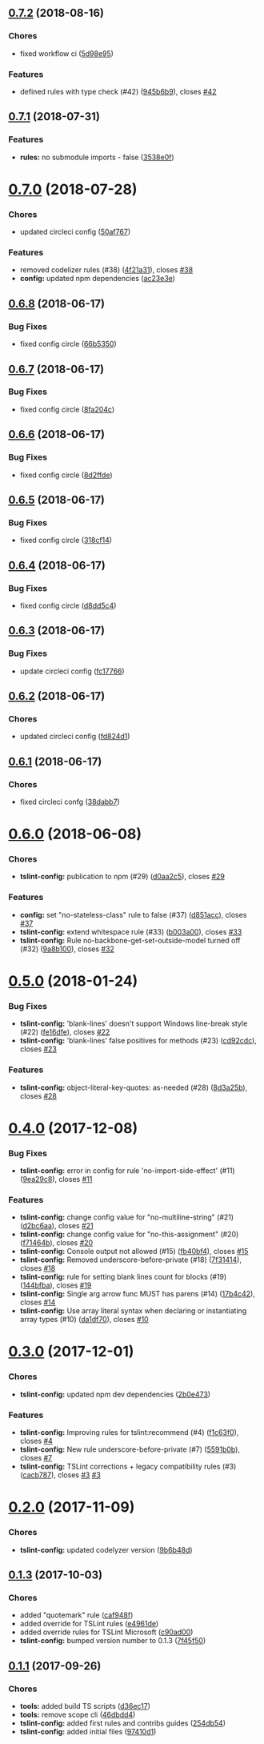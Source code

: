 <a name="0.7.2"></a>
## [0.7.2](https://github.com/positive-js/tslint-config/compare/0.7.1...0.7.2) (2018-08-16)


### Chores

* fixed workflow ci ([5d98e95](https://github.com/positive-js/tslint-config/commit/5d98e95))


### Features

* defined rules with type check (#42) ([945b6b9](https://github.com/positive-js/tslint-config/commit/945b6b9)), closes [#42](https://github.com/positive-js/tslint-config/issues/42)



<a name="0.7.1"></a>
## [0.7.1](https://github.com/positive-js/tslint-config/compare/0.7.0...0.7.1) (2018-07-31)


### Features

* **rules:** no submodule imports - false ([3538e0f](https://github.com/positive-js/tslint-config/commit/3538e0f))



<a name="0.7.0"></a>
# [0.7.0](https://github.com/positive-js/tslint-config/compare/0.6.8...0.7.0) (2018-07-28)


### Chores

* updated circleci config ([50af767](https://github.com/positive-js/tslint-config/commit/50af767))


### Features

* removed codelizer rules (#38) ([4f21a31](https://github.com/positive-js/tslint-config/commit/4f21a31)), closes [#38](https://github.com/positive-js/tslint-config/issues/38)
* **config:** updated npm dependencies ([ac23e3e](https://github.com/positive-js/tslint-config/commit/ac23e3e))



<a name="0.6.8"></a>
## [0.6.8](https://github.com/positive-js/tslint-config/compare/0.6.7...0.6.8) (2018-06-17)


### Bug Fixes

* fixed config circle ([66b5350](https://github.com/positive-js/tslint-config/commit/66b5350))



<a name="0.6.7"></a>
## [0.6.7](https://github.com/positive-js/tslint-config/compare/0.6.6...0.6.7) (2018-06-17)


### Bug Fixes

* fixed config circle ([8fa204c](https://github.com/positive-js/tslint-config/commit/8fa204c))



<a name="0.6.6"></a>
## [0.6.6](https://github.com/positive-js/tslint-config/compare/0.6.5...0.6.6) (2018-06-17)


### Bug Fixes

* fixed config circle ([8d2ffde](https://github.com/positive-js/tslint-config/commit/8d2ffde))



<a name="0.6.5"></a>
## [0.6.5](https://github.com/positive-js/tslint-config/compare/0.6.4...0.6.5) (2018-06-17)


### Bug Fixes

* fixed config circle ([318cf14](https://github.com/positive-js/tslint-config/commit/318cf14))



<a name="0.6.4"></a>
## [0.6.4](https://github.com/positive-js/tslint-config/compare/0.6.3...0.6.4) (2018-06-17)


### Bug Fixes

* fixed config circle ([d8dd5c4](https://github.com/positive-js/tslint-config/commit/d8dd5c4))



<a name="0.6.3"></a>
## [0.6.3](https://github.com/positive-js/tslint-config/compare/0.6.2...0.6.3) (2018-06-17)


### Bug Fixes

* update circleci config ([fc17766](https://github.com/positive-js/tslint-config/commit/fc17766))



<a name="0.6.2"></a>
## [0.6.2](https://github.com/positive-js/tslint-config/compare/0.6.1...0.6.2) (2018-06-17)


### Chores

* updated circleci config ([fd824d1](https://github.com/positive-js/tslint-config/commit/fd824d1))



<a name="0.6.1"></a>
## [0.6.1](https://github.com/positive-js/tslint-config/compare/0.6.0...0.6.1) (2018-06-17)


### Chores

* fixed circleci confg ([38dabb7](https://github.com/positive-js/tslint-config/commit/38dabb7))



<a name="0.6.0"></a>
# [0.6.0](https://github.com/positive-js/tslint-config/compare/0.5.0...0.6.0) (2018-06-08)


### Chores

* **tslint-config:** publication to npm (#29) ([d0aa2c5](https://github.com/positive-js/tslint-config/commit/d0aa2c5)), closes [#29](https://github.com/positive-js/tslint-config/issues/29)


### Features

* **config:** set "no-stateless-class" rule to false (#37) ([d851acc](https://github.com/positive-js/tslint-config/commit/d851acc)), closes [#37](https://github.com/positive-js/tslint-config/issues/37)
* **tslint-config:** extend whitespace rule (#33) ([b003a00](https://github.com/positive-js/tslint-config/commit/b003a00)), closes [#33](https://github.com/positive-js/tslint-config/issues/33)
* **tslint-config:** Rule no-backbone-get-set-outside-model turned off (#32) ([9a8b100](https://github.com/positive-js/tslint-config/commit/9a8b100)), closes [#32](https://github.com/positive-js/tslint-config/issues/32)



<a name="0.5.0"></a>
# [0.5.0](https://github.com/positive-js/tslint-config/compare/0.4.0...0.5.0) (2018-01-24)


### Bug Fixes

* **tslint-config:** 'blank-lines' doesn't support Windows line-break style (#22) ([fe16dfe](https://github.com/positive-js/tslint-config/commit/fe16dfe)), closes [#22](https://github.com/positive-js/tslint-config/issues/22)
* **tslint-config:** 'blank-lines' false positives for methods (#23) ([cd92cdc](https://github.com/positive-js/tslint-config/commit/cd92cdc)), closes [#23](https://github.com/positive-js/tslint-config/issues/23)


### Features

* **tslint-config:** object-literal-key-quotes: as-needed (#28) ([8d3a25b](https://github.com/positive-js/tslint-config/commit/8d3a25b)), closes [#28](https://github.com/positive-js/tslint-config/issues/28)



<a name="0.4.0"></a>
# [0.4.0](https://github.com/positive-js/tslint-config/compare/0.3.0...0.4.0) (2017-12-08)


### Bug Fixes

* **tslint-config:** error in config for rule 'no-import-side-effect' (#11) ([9ea29c8](https://github.com/positive-js/tslint-config/commit/9ea29c8)), closes [#11](https://github.com/positive-js/tslint-config/issues/11)


### Features

* **tslint-config:** change config value for "no-multiline-string" (#21) ([d2bc6aa](https://github.com/positive-js/tslint-config/commit/d2bc6aa)), closes [#21](https://github.com/positive-js/tslint-config/issues/21)
* **tslint-config:** change config value for "no-this-assignment" (#20) ([f71464b](https://github.com/positive-js/tslint-config/commit/f71464b)), closes [#20](https://github.com/positive-js/tslint-config/issues/20)
* **tslint-config:** Console output not allowed (#15) ([fb40bf4](https://github.com/positive-js/tslint-config/commit/fb40bf4)), closes [#15](https://github.com/positive-js/tslint-config/issues/15)
* **tslint-config:** Removed underscore-before-private (#18) ([7f31414](https://github.com/positive-js/tslint-config/commit/7f31414)), closes [#18](https://github.com/positive-js/tslint-config/issues/18)
* **tslint-config:** rule for setting blank lines count for blocks (#19) ([144bfba](https://github.com/positive-js/tslint-config/commit/144bfba)), closes [#19](https://github.com/positive-js/tslint-config/issues/19)
* **tslint-config:** Single arg arrow func MUST has parens (#14) ([17b4c42](https://github.com/positive-js/tslint-config/commit/17b4c42)), closes [#14](https://github.com/positive-js/tslint-config/issues/14)
* **tslint-config:** Use array literal syntax when declaring or instantiating array types (#10) ([da1df70](https://github.com/positive-js/tslint-config/commit/da1df70)), closes [#10](https://github.com/positive-js/tslint-config/issues/10)



<a name="0.3.0"></a>
# [0.3.0](https://github.com/positive-js/tslint-config/compare/0.2.0...0.3.0) (2017-12-01)


### Chores

* **tslint-config:** updated npm dev dependencies ([2b0e473](https://github.com/positive-js/tslint-config/commit/2b0e473))


### Features

* **tslint-config:** Improving rules for tslint:recommend (#4) ([f1c63f0](https://github.com/positive-js/tslint-config/commit/f1c63f0)), closes [#4](https://github.com/positive-js/tslint-config/issues/4)
* **tslint-config:** New rule underscore-before-private (#7) ([5591b0b](https://github.com/positive-js/tslint-config/commit/5591b0b)), closes [#7](https://github.com/positive-js/tslint-config/issues/7)
* **tslint-config:** TSLint corrections + legacy compatibility rules (#3) ([cacb787](https://github.com/positive-js/tslint-config/commit/cacb787)), closes [#3](https://github.com/positive-js/tslint-config/issues/3) [#3](https://github.com/positive-js/tslint-config/issues/3)



<a name="0.2.0"></a>
# [0.2.0](https://github.com/positive-js/tslint-config/compare/0.1.3...0.2.0) (2017-11-09)


### Chores

* **tslint-config:** updated codelyzer version ([9b6b48d](https://github.com/positive-js/tslint-config/commit/9b6b48d))



<a name="0.1.3"></a>
## [0.1.3](https://github.com/positive-js/tslint-config/compare/0.1.1...0.1.3) (2017-10-03)


### Chores

* added "quotemark" rule ([caf948f](https://github.com/positive-js/tslint-config/commit/caf948f))
* added override for TSLint rules ([e4961de](https://github.com/positive-js/tslint-config/commit/e4961de))
* added override rules for TSLint Microsoft ([c90ad00](https://github.com/positive-js/tslint-config/commit/c90ad00))
* **tslint-config:** bumped version number to 0.1.3 ([7f45f50](https://github.com/positive-js/tslint-config/commit/7f45f50))



<a name="0.1.1"></a>
## [0.1.1](https://github.com/positive-js/tslint-config/compare/97410d1...0.1.1) (2017-09-26)


### Chores

* **tools:** added build TS scripts ([d36ec17](https://github.com/positive-js/tslint-config/commit/d36ec17))
* **tools:** remove scope cli ([46dbdd4](https://github.com/positive-js/tslint-config/commit/46dbdd4))
* **tslint-config:** added first rules and contribs guides ([254db54](https://github.com/positive-js/tslint-config/commit/254db54))
* **tslint-config:** added initial files ([97410d1](https://github.com/positive-js/tslint-config/commit/97410d1))



